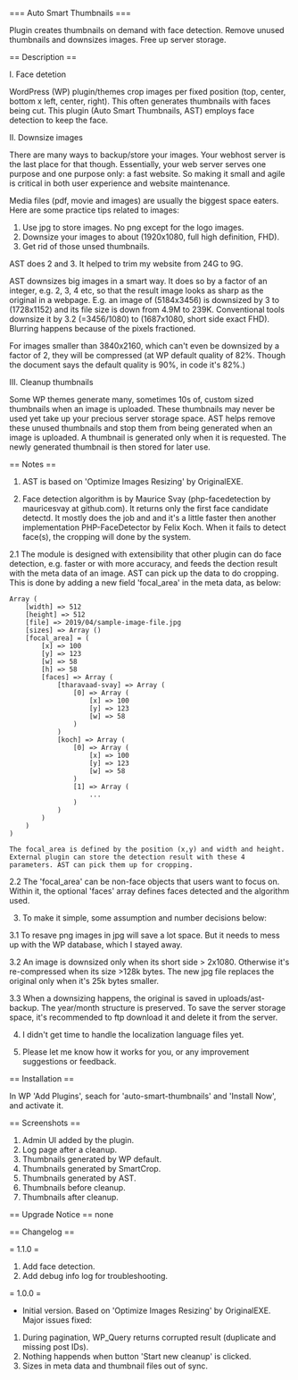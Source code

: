 === Auto Smart Thumbnails ===

Plugin creates thumbnails on demand with face detection. Remove unused thumbnails and downsizes images. Free up server storage.

== Description ==

I. Face detetion

WordPress (WP) plugin/themes crop images per fixed position (top, center, bottom x left, center, right). This often generates thumbnails with faces being cut. This plugin (Auto Smart Thumbnails, AST) employs face detection to keep the face. 

II. Downsize images

There are many ways to backup/store your images. Your webhost server is the last place for that though. Essentially, your web server serves one purpose and one purpose only: a fast website. So making it small and agile is critical in both user experience and website maintenance. 

Media files (pdf, movie and images) are usually the biggest space eaters. Here are some practice tips related to images:
1. Use jpg to store images. No png except for the logo images. 
2. Downsize your images to about (1920x1080, full high definition, FHD). 
3. Get rid of those unsed thumbnails. 

AST does 2 and 3. It helped to trim my website from 24G to 9G. 

AST downsizes big images in a smart way. It does so by a factor of an integer, e.g. 2, 3, 4 etc, so that the result image looks as sharp as the original in a webpage. E.g. an image of (5184x3456) is downsized by 3 to (1728x1152) and its file size is down from 4.9M to 239K. Conventional tools downsize it by 3.2 (=3456/1080) to (1687x1080, short side exact FHD). Blurring happens because of the pixels fractioned. 

For images smaller than 3840x2160, which can't even be downsized by a factor of 2, they will be compressed (at WP default quality of 82%. Though the document says the default quality is 90%, in code it's 82%.)

III. Cleanup thumbnails

Some WP themes generate many, sometimes 10s of, custom sized thumbnails when an image is uploaded. These thumbnails may never be used yet take up your precious server storage space. AST helps remove these unused thumbnails and stop them from being generated when an image is uploaded. A thumbnail is generated only when it is requested. The newly generated thumbnail is then stored for later use.

== Notes ==
1. AST is based on 'Optimize Images Resizing' by OriginalEXE. 

2. Face detection algorithm is by Maurice Svay (php-facedetection by mauricesvay at github.com). It returns only the first face candidate detectd. It mostly does the job and and it's a little faster then another implementation PHP-FaceDetector by Felix Koch. When it fails to detect face(s), the cropping will done by the system.

2.1 The module is designed with extensibility that other plugin can do face detection, e.g. faster or with more accuracy, and feeds the dection result with the meta data of an image. AST can pick up the data to do cropping. This is done by adding a new field 'focal_area' in the meta data, as below:

	Array (
		[width] => 512
		[height] => 512
		[file] => 2019/04/sample-image-file.jpg
		[sizes] => Array ()
		[focal_area] = (
			[x] => 100
			[y] => 123
			[w] => 58
            [h] => 58
			[faces] => Array (
				[tharavaad-svay] => Array (
					[0] => Array (
						[x] => 100
						[y] => 123
						[w] => 58
					)
				)
				[koch] => Array (
					[0] => Array (
						[x] => 100
						[y] => 123
						[w] => 58
					)
					[1] => Array (
						...
					)
				)
			)
		)
    )

    The focal_area is defined by the position (x,y) and width and height. External plugin can store the detection result with these 4 parameters. AST can pick them up for cropping.

2.2 The 'focal_area' can be non-face objects that users want to focus on. Within it, the optional 'faces' array defines faces detected and the algorithm used.

3. To make it simple, some assumption and number decisions below:

3.1 To resave png images in jpg will save a lot space. But it needs to mess up with the WP database, which I stayed away. 

3.2 An image is downsized only when its short side > 2x1080. Otherwise it's re-compressed when its size >128k bytes. The new jpg file replaces the original only when it's 25k bytes smaller.

3.3 When a downsizing happens, the original is saved in uploads/ast-backup. The year/month structure is preserved. To save the server storage space, it's recommended to ftp download it and delete it from the server. 

4. I didn't get time to handle the localization language files yet. 

5. Please let me know how it works for you, or any improvement suggestions or feedback. 

== Installation ==

In WP 'Add Plugins', seach for 'auto-smart-thumbnails' and 'Install Now', and activate it. 

== Screenshots ==

1. Admin UI added by the plugin.
2. Log page after a cleanup.
3. Thumbnails generated by WP default. 
4. Thumbnails generated by SmartCrop. 
5. Thumbnails generated by AST. 
6. Thumbnails before cleanup. 
7. Thumbnails after cleanup. 

== Upgrade Notice ==
none

== Changelog ==

= 1.1.0 =
1. Add face detection.
2. Add debug info log for troubleshooting.

= 1.0.0 =
* Initial version. Based on 'Optimize Images Resizing' by OriginalEXE. Major issues fixed: 
1. During pagination, WP_Query returns corrupted result (duplicate and missing post IDs).
2. Nothing happends when button 'Start new cleanup' is clicked.
3. Sizes in meta data and thumbnail files out of sync. 
